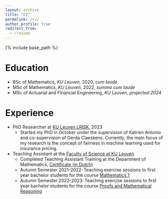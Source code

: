 ```yaml
---
layout: archive
title: "CV"
permalink: /cv/
author_profile: true
redirect_from:
  - /resume
---
```


{% include base_path %}

Education
======
* BSc of Mathematics, *KU Leuven*, 2020, *cum laude* 
* MSc of Mathematics, *KU Leuven*, 2022, *summa cum laude*
* MSc of Actuarial and Financial Engineering, *KU Leuven*, *projected 2024*

Experience
======
* PhD Researcher at [KU Leuven LRISK](https://feb.kuleuven.be/drc/LRisk), 2023
  * Started my PhD in October under the supervision of Katrien Antonio and co-supervision of Gerda Claeskens. Currently, the main focus of my research is the concept of fairness in machine learning used for insurance pricing.
* Teaching Assistant at the [Faculty of Science at KU Leuven](https://wet.kuleuven.be/english)
  * Completed Teaching Assistant Training at the Department of Mathematics, [Certificate (in Dutch)](https://runebuckinx.github.io/files/TATrainingCert.pdf)
  * Autumn Semester 2021-2022: Teaching exercise sessions to first year bachelor students for the course [Mathematics 1](https://onderwijsaanbod.kuleuven.be/syllabi/v/e/G0N02BE.htm#activetab=doelstellingen_idm5012224)
  * Autumn Semester 2022-2023: Teaching exercise sessions to first year bachelor students for the course [Proofs and Mathematical Reasoning](https://onderwijsaanbod.kuleuven.be/2022/syllabi/n/G0U13BN.htm#activetab=doelstellingen_idp29712)
